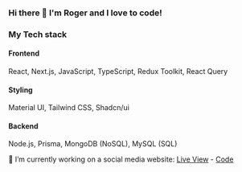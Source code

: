 ### Hi there 👋 I'm Roger and I love to code!

### My Tech stack
#### Frontend
React, Next.js, JavaScript, TypeScript, Redux Toolkit, React Query
#### Styling
Material UI, Tailwind CSS, Shadcn/ui
#### Backend
Node.js, Prisma, MongoDB (NoSQL), MySQL (SQL)

🔭 I’m currently working on a social media website: [Live View](https://social-hub-seven.vercel.app/home) - [Code](https://github.com/yowger/social-hub)

